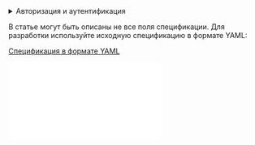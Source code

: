 <details>
  <summary markdown="span">Авторизация и аутентификация</summary>
  
Для работы понадобится информация:

- `{login}` — ваш логин от личного кабинета партнера;
- `{password}` — ваш пароль от личного кабинета партнера.

<warn>

Выполнение запросов возможно только для проектов с `is_partner=true`. Чтобы узнать список таких проектов, используйте метод `/api/v1/partners/{pid}/clients/`, где `{pid}` — [идентификатор проекта](/ru/base/account/instructions/project-settings/manage#poluchenie-identifikatora-proekta).

</warn>

1. Авторизуйтесь под своими учетными данными:

   ```bash
   curl -v 'https://mcs.mail.ru/api/v1/auth/signin' \
     -H 'accept: application/json, text/plain, */*' \
     -H 'accept-language: ru-RU,ru;q=0.9,en-US;q=0.8,en;q=0.7' \
     -H 'cache-control: no-cache' \
     -H 'content-type: application/json;charset=UTF-8' \
     -H 'x-mcs-request-id: c83ebaaff3d44a78affa041ef6f2c41a' \
     --data-raw $'{"email":"{login}","password":"{password}"}' \
     --compressed
   ```

1. Скопируйте значение параметра `set-cookie: sid` в ответе.

   Пример значения параметра:

      ```bash
      set-cookie: sid=tzWAzgSJ8sE4cfNfXXXXXX; expires=Thu, 01 Jun 2020 00:00:00 GMT; domain=.mcs.mail.ru; path=/; Secure; HttpOnly; SameSite=None
      ```

1. Получите CSRF-токен:

   ```bash
   curl 'https://mcs.mail.ru/api/v1/tokens/csrf' \
   -H 'accept: application/json, text/plain, */*' \
   -H 'accept-language: ru-RU,ru;q=0.9,en-US;q=0.8,en;q=0.7' \
   -H 'cache-control: no-cache' \
   -H 'content-type: application/json;charset=UTF-8' \
   -H 'cookie: <set-cookie из предыдущего запроса>' \
   -H 'x-csrf-token: ' \
   -H 'x-email: {login}' \
   -H 'x-mcs-request-id: f3b824f32eae404497c2b14dc027cd75' \
   --data-raw $'{"email":"{login}"}' \
   --compressed
   ```

1. Скопируйте значение параметра `token` в ответе.

Используйте полученные параметры `set-cookie: sid` и `token` в заголовке при отправке запросов. Пример запроса:

```bash
curl -X GET 'https://mcs.mail.ru/api/v1/partners/mcs1111111111111/invites' \
  -H 'cookie: sid=tzWAzgSJ8sE4cfNfXXXXXX; expires=Thu, 01 Jun 2020 00:00:00 GMT; domain=.mcs.mail.ru; path=/; Secure; HttpOnly; SameSite=None' \
  -H 'x-csrf-token: XXXXXXciOiJIUzI1NiJ9.eyJzaWQiOiJ0eldBemdTSjhzRTRjZk5mTEh4elJWIn0.iRZ_dMTXx55Q41zwRmK3SxA_XXXX'
```

</details>

<warn>

В статье могут быть описаны не все поля спецификации. Для разработки используйте исходную спецификацию в формате YAML:

[Спецификация в формате YAML](./assets/partnersapi.yaml "download")

</warn>

![{swagger}](./assets/partnersapi.swagger.json)
